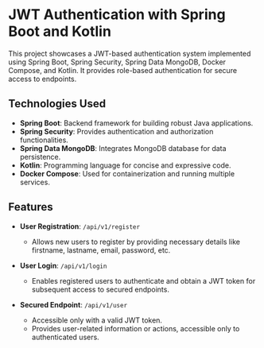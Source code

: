 # JWT Authentication with Spring Boot and Kotlin

This project showcases a JWT-based authentication system implemented using Spring Boot, Spring Security, Spring Data MongoDB, Docker Compose, and Kotlin. It provides role-based authentication for secure access to endpoints.


## Technologies Used

- **Spring Boot**: Backend framework for building robust Java applications.
- **Spring Security**: Provides authentication and authorization functionalities.
- **Spring Data MongoDB**: Integrates MongoDB database for data persistence.
- **Kotlin**: Programming language for concise and expressive code.
- **Docker Compose**: Used for containerization and running multiple services.

## Features

- **User Registration**: `/api/v1/register`
    - Allows new users to register by providing necessary details like firstname, lastname, email, password, etc.

- **User Login**: `/api/v1/login`
    - Enables registered users to authenticate and obtain a JWT token for subsequent access to secured endpoints.

- **Secured Endpoint**: `/api/v1/user`
    - Accessible only with a valid JWT token.
    - Provides user-related information or actions, accessible only to authenticated users.

